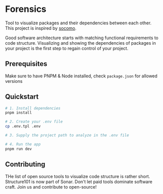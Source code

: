 # Forensics

Tool to visualize packages and their dependencies between each other. This project is inspired by [socomo](https://github.com/gdela/socomo).

Good software architecture starts with matching functional requirements to code structure.
Visualizing and showing the dependencies of packages in your project is the first step to regain control of your project.

## Prerequisites

Make sure to have PNPM & Node installed, check `package.json` for allowed versions

## Quickstart

```bash
# 1. Install dependencies
pnpm install

# 2. Create your .env file
cp .env.tpl .env

# 3. Supply the project path to analyze in the .env file

# 4. Run the app
pnpm run dev
```

## Contributing

THe list of open source tools to visualize code structure is rather short. Structure101 is now part of Sonar. Don't let paid tools dominate software craft. Join us and contribute to open-source!
